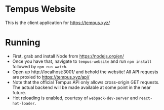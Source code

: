 # Tempus Website
This is the client application for https://tempus.xyz/

# Running
* First, grab and install Node from https://nodejs.org/en/
* Once you have that, navigate to `tempus-website` and run `npm install` followed by `npm run watch`.
* Open up http://localhost:3001/ and behold the website! All API requests are proxied to https://tempus.xyz/api/
* Note that the official Tempus API only allows cross-origin GET requests. The actual backend will be made available at some point in the near future.
* Hot reloading is enabled, courtesy of `webpack-dev-server` and `react-hot-loader`.
